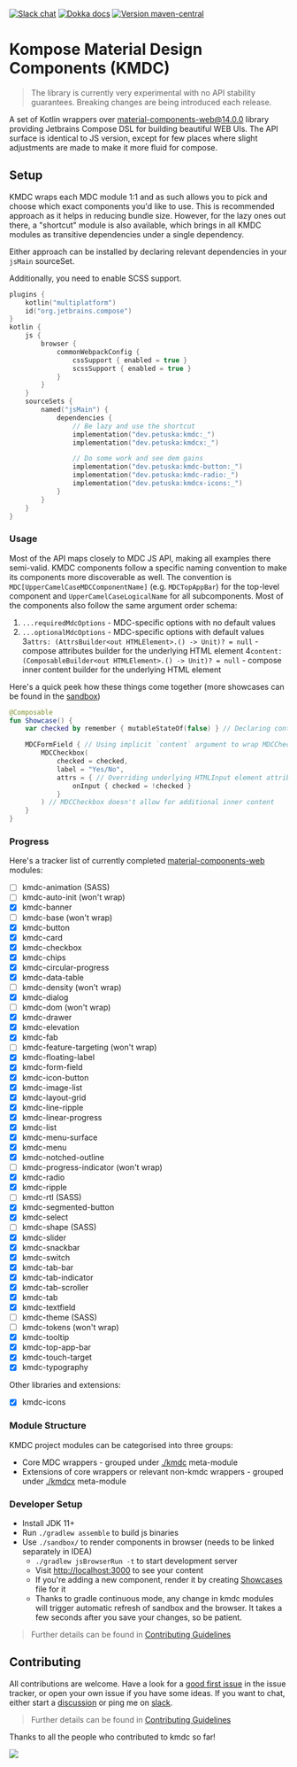 [![Slack chat](https://img.shields.io/badge/kotlinlang-%23kmdc-green?logo=slack&style=flat-square)](https://kotlinlang.slack.com/archives/CNR7ARJGJ)
[![Dokka docs](https://img.shields.io/badge/docs-dokka-orange?style=flat-square)](http://mpetuska.github.io/kmdc)
[![Version maven-central](https://img.shields.io/maven-central/v/dev.petuska/kmdc?logo=apache-maven&style=flat-square)](https://mvnrepository.com/artifact/dev.petuska/kmdc/latest)

# Kompose Material Design Components (KMDC)

> The library is currently very experimental with no API stability guarantees. Breaking changes are being introduced
> each release.

A set of Kotlin wrappers
over [material-components-web@14.0.0][material-components-web]
library providing Jetbrains Compose DSL for building beautiful WEB UIs. The API surface is identical to JS version,
except for few places where slight adjustments are made to make it more fluid for compose.

## Setup

KMDC wraps each MDC module 1:1 and as such allows you to pick and choose which exact components you'd like to use. This
is recommended approach as it helps in reducing bundle size. However, for the lazy ones out there, a "shortcut" module
is also available, which brings in all KMDC modules as transitive dependencies under a single dependency.

Either approach can be installed by declaring relevant dependencies in your `jsMain` sourceSet.

Additionally, you need to enable SCSS support.

```kotlin
plugins {
    kotlin("multiplatform")
    id("org.jetbrains.compose")
}
kotlin {
    js {
        browser {
            commonWebpackConfig {
                cssSupport { enabled = true }
                scssSupport { enabled = true }
            }
        }
    }
    sourceSets {
        named("jsMain") {
            dependencies {
                // Be lazy and use the shortcut
                implementation("dev.petuska:kmdc:_")
                implementation("dev.petuska:kmdcx:_")

                // Do some work and see dem gains
                implementation("dev.petuska:kmdc-button:_")
                implementation("dev.petuska:kmdc-radio:_")
                implementation("dev.petuska:kmdcx-icons:_")
            }
        }
    }
}
```

### Usage

Most of the API maps closely to MDC JS API, making all examples there semi-valid. KMDC components follow a specific
naming convention to make its components more discoverable as well. The convention
is `MDC[UpperCamelCaseMDCComponentName]` (e.g. `MDCTopAppBar`) for the top-level component
and `UpperCamelCaseLogicalName` for all subcomponents. Most of the components also follow the same argument order
schema:

1. `...requiredMdcOptions` - MDC-specific options with no default values
2. `...optionalMdcOptions` - MDC-specific options with default values
   3`attrs: (AttrsBuilder<out HTMLElement>.() -> Unit)? = null` - compose attributes builder for the underlying HTML
   element
   4`content: (ComposableBuilder<out HTMLElement>.() -> Unit)? = null` - compose inner content builder for the
   underlying
   HTML element

Here's a quick peek how these things come together (more showcases can be found in
the [sandbox](./sandbox/src/jsMain/showcases))

```kotlin
@Composable
fun Showcase() {
    var checked by remember { mutableStateOf(false) } // Declaring controlled state

    MDCFormField { // Using implicit `content` argument to wrap MDCCheckbox inside MDCFormField UI as recommended by the MDC docs
        MDCCheckbox(
            checked = checked,
            label = "Yes/No",
            attrs = { // Overriding underlying HTMLInput element attributes
                onInput { checked = !checked }
            }
        ) // MDCCheckbox doesn't allow for additional inner content
    }
}
```

### Progress

Here's a tracker list of currently completed [material-components-web] modules:

- [ ] kmdc-animation (SASS)
- [ ] kmdc-auto-init (won't wrap)
- [x] kmdc-banner
- [ ] kmdc-base (won't wrap)
- [x] kmdc-button
- [x] kmdc-card
- [x] kmdc-checkbox
- [x] kmdc-chips
- [x] kmdc-circular-progress
- [x] kmdc-data-table
- [ ] kmdc-density (won't wrap)
- [x] kmdc-dialog
- [ ] kmdc-dom (won't wrap)
- [x] kmdc-drawer
- [x] kmdc-elevation
- [x] kmdc-fab
- [ ] kmdc-feature-targeting (won't wrap)
- [x] kmdc-floating-label
- [x] kmdc-form-field
- [x] kmdc-icon-button
- [x] kmdc-image-list
- [x] kmdc-layout-grid
- [x] kmdc-line-ripple
- [x] kmdc-linear-progress
- [x] kmdc-list
- [x] kmdc-menu-surface
- [x] kmdc-menu
- [x] kmdc-notched-outline
- [ ] kmdc-progress-indicator (won't wrap)
- [x] kmdc-radio
- [x] kmdc-ripple
- [ ] kmdc-rtl (SASS)
- [x] kmdc-segmented-button
- [x] kmdc-select
- [ ] kmdc-shape (SASS)
- [x] kmdc-slider
- [x] kmdc-snackbar
- [x] kmdc-switch
- [x] kmdc-tab-bar
- [x] kmdc-tab-indicator
- [x] kmdc-tab-scroller
- [x] kmdc-tab
- [x] kmdc-textfield
- [ ] kmdc-theme (SASS)
- [ ] kmdc-tokens (won't wrap)
- [x] kmdc-tooltip
- [x] kmdc-top-app-bar
- [x] kmdc-touch-target
- [x] kmdc-typography

Other libraries and extensions:

- [x] kmdc-icons

### Module Structure

KMDC project modules can be categorised into three groups:

* Core MDC wrappers - grouped under [./kmdc](./kmdc) meta-module
* Extensions of core wrappers or relevant non-kmdc wrappers - grouped under [./kmdcx](./kmdcx) meta-module

### Developer Setup

* Install JDK 11+
* Run `./gradlew assemble` to build js binaries
* Use `./sandbox/` to render components in browser (needs to be linked separately in IDEA)
    * `./gradlew jsBrowserRun -t` to start development server
    * Visit [http://localhost:3000](http://localhost:3000) to see your content
    * If you're adding a new component, render it by creating [Showcases](./sandbox/src/jsMain/showcases/MDCButton.kt)
      file for it
    * Thanks to gradle continuous mode, any change in kmdc modules will trigger automatic refresh of sandbox and the
      browser. It takes a few seconds after you save your changes, so be patient.

> Further details can be found
> in [Contributing Guidelines](./docs/CONTRIBUTING.md#what-should-i-know-before-i-get-started)

## Contributing

All contributions are welcome. Have a look for
a [good first issue](https://github.com/mpetuska/kmdc/issues?q=is%3Aopen+is%3Aissue+label%3A%22good+first+issue%22)
in the issue tracker, or open your own issue if you have some ideas. If you want to chat, either start
a [discussion](https://github.com/mpetuska/kmdc/discussions) or ping me
on [slack](https://kotlinlang.slack.com/team/UL1A5BA2X).
> Further details can be found in [Contributing Guidelines](./docs/CONTRIBUTING.md)

Thanks to all the people who contributed to kmdc so far!

<a href="https://github.com/mpetuska/kmdc/graphs/contributors">
  <img src="https://contrib.rocks/image?repo=mpetuska/kmdc" />
</a>

[material-components-web]: https://github.com/material-components/material-components-web/tree/v14.0.0
